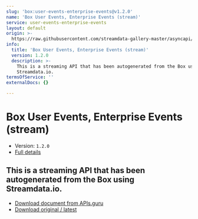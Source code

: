 ```yaml
---
slug: 'box:user-events-enterprise-events@v1.2.0'
name: 'Box User Events, Enterprise Events (stream)'
service: user-events-enterprise-events
layout: default
origin: >-
  https://raw.githubusercontent.com/streamdata-gallery-master/asyncapi/master/_listings/box/box-user-events-enterprise-events-stream-async.md
info:
  title: 'Box User Events, Enterprise Events (stream)'
  version: 1.2.0
  description: >-
    This is a streaming API that has been autogenerated from the Box using
    Streamdata.io.
termsOfService: ''
externalDocs: {}

---
```

# Box User Events, Enterprise Events (stream)

* Version: `1.2.0`
* [Full details](../html/box:user-events-enterprise-events@v1.2.0.html)




## This is a streaming API that has been autogenerated from the Box using Streamdata.io.



* [Download document from APIs.guru](https://raw.githubusercontent.com/APIs-guru/asyncapi-directory/master/docs/APIs/box%3Auser-events-enterprise-events%40v1.2.0.yaml)
* [Download original / latest](https://raw.githubusercontent.com/streamdata-gallery-master/asyncapi/master/_listings/box/box-user-events-enterprise-events-stream-async.md)

<script type="application/ld+json">
{
  "@context": "http://schema.org/",
  "@type": "WebAPI",
  "description": "This is a streaming API that has been autogenerated from the Box using Streamdata.io.",
  "documentation": "",

  "name": "Box User Events, Enterprise Events (stream)"
}
</script>
